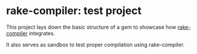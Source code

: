 # rake-compiler: test project

This project lays down the basic structure of a gem to showcase how
[rake-compiler](https://github.com/luislavena/rake-compiler) integrates.

It also serves as sandbox to test proper compilation using rake-compiler.
